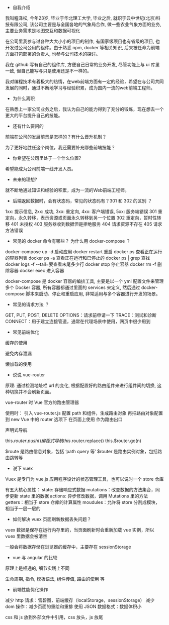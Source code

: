 - 自我介绍

我叫程泽松, 今年23岁, 毕业于华北理工大学, 毕业之后, 就职于云中世纪(北京)科技有限公司, 该公司主要是与全国各地的气象局合作, 做一些农业气象方面的业务, 主要业务需求是地图交互和数据可视化

在公司里我参与过各种大大小小的项目的制作, 有国家级项目也有省级的项目, 也开发过公司公用的组件。由于熟悉 npm, docker 等相关知识, 后来被任命为前端方面打包部署的负责人, 也参与公司技术的探讨。

我在 github 写有自己的组件库, 方便自己日常的业务开发, 尽管功能上与 ui 库里一致, 但自己能写与只是使用还是不一样的。

我对编程技术有着极大的热情，在web前端方面有一定的经验，希望在与公司共同发展的同时，通过不断地学习与经验积累，成为国内一流的web前端工程师。

- 为什么离职

在熟悉上一家公司业务之后，我认为自己的能力得到了充分的锻炼，现在想去一个更大的平台提升自己的技能。

- 还有什么要问的

前端在公司的发展前景是怎样的？有什么晋升机制？

为了更好地胜任这个岗位，我还需要补充哪些前端技能？

- 你希望在公司里处于一个什么位置?

希望能成为公司前端一线开发人员。

- 未来的理想?

就不断地通过知识和经验的积累，成为一流的Web前端工程师。

- 后端返回数据时，会有状态码，常见的状态码有？301 和 302 的区别 ？

1xx: 提示信息, 2xx: 成功, 3xx: 重定向, 4xx: 客户端错误, 5xx: 服务端错误
301 重定向，永久转移，表示资源或页面永久转移到另一个位置
302 重定向，暂时性转移
401 未授权
403 服务器收到数据但是拒绝服务
404 请求资源不存在
405 请求方法错误

- 常见的 docker 命令有哪些？ 为什么用 docker-compose ？

docker-compose up -d 启动应用
docker restart 重启
docker ps 查看正在运行的容器列表
docker ps -a 查看正在运行和已停止的
docker ps | grep 查找
docker logs -f --tail=要查看末尾多少行
docker stop 停止容器
docker rm -f 删除容器
docker exec 进入容器

docker-compose 是 docker 容器的编排工具, 主要是以一个 yml 配置文件来管理多个 Docker 容器, 所有容器都通过里面的 services 来定义, 然后通过 docker-compose 脚本来启动、停止和重启应用, 非常适用与多个容器进行开发的场景。

- 常见的请求方法 ？

GET, PUT, POST, DELETE
OPTIONS：请求前申请一下
TRACE：测试和诊断
CONNECT：用于建立连接管道，通常在代理场景中使用，网页中很少用到

- 常见前端优化

缓存的使用

避免内存泄漏

懒加载的使用

- 说说 vue-router

原理: 通过检测地址栏 url 的变化, 根据配置好的路由组件来进行组件间的切换, 这种切换并不会刷新页面。

vue-router 时 Vue 官方的路由管理器

使用时：
引入 vue-router.js
配置 path 和组件，生成路由对象
再把路由对象配置到 new Vue 中的 router 选项下
在页面上使用 <router-view> 作为路由出口

<router-link to=""> 声明式导航

this.$router.push() 编程式导航
this.$router.replace()
this.$router.go(n)

$route 是路由信息对象，包括 ‘path query 等’
$router 是路由实例对象，包括路由跳转等

- 说下 vuex

Vuex 是专门为 vue.js 应用程序设计的状态管理工具，也可以说时一个 store 仓库

有五大核心属性： 
state: 存储响应式数据
mutations：改变数据的方法集合，同步更新 state 里的数据
actions: 异步修改数据，调用 Mutations 里的方法
getters：相当于 store 仓库的计算属性
moudules：允许将 store 分割成模块，相当于一层一层的

- 如何解决 vuex 页面刷新数据丢失问题？

vuex 数据是保存在运行内存里的，当页面刷新时会重新加载 vue 实例，所以 vuex 里数据会被清空

一般会将数据存储在浏览器的缓存中，主要存在 sessionStorage

- vue 与 angular 的比较

原理上是相通的, 细节实践上不同

生命周期, 指令, 模板语法, 组件传值, 路由的使用 等

- 前端性能优化操作

减少 http 请求：雪碧图，前端缓存（localStorage，sessionStorage）
减少 dom 操作：减少页面的重绘和重排
使用 JSON 数据格式：数据体积小

css 和 js 放到外部文件中引用，css 放头，js 放尾